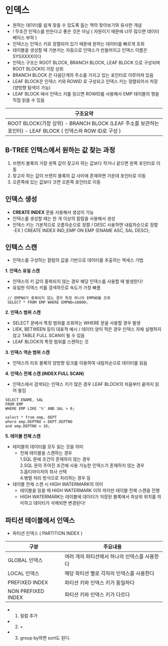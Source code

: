 # 인덱스 
- 원하는 데이터를 쉽게 찾을 수 있도록 돕는 책의 찾아보기와 유사한 개념
- ! 무조건 인덱스를 만든다고 좋은 것은 아님 ( 자원이기 때문에 너무 많으면 데이터베이스 부하 )
- 인덱스는 인덱스 키로 정렬되어 있기 때문에 원하는 데이터를 빠르게 조회
- 테이블을 생성할 때 기본키는 자동으로 인덱스가 만들어지고 인덱스 이름은 SYSXXXX이다
- 인덱스 구조는 ROOT BLOCK, BRANCH BLOCK, LEAF BLOCK 으로 구성되며 ROOT BLOCK이 가장 상위
- BRANCH BLOCK 은 다음단계의 주소를 가지고 있는 포인터로 이루어져 있음
- LEAF BLOCK은 인덱스 키와 ROWID 로 구성되고 인덱스 키는 정렬되어서 저장 (양방향 탐색이 가능)
- LEAF BLOCK 에서 인덱스 키를 읽으면 ROWID를 사용해서 EMP 테이블의 행을 직접 읽을 수 있음

| 구조요약 |
|-----|
| ROOT BLOCK(가장 상위) - BRANCH BLOCK (LEAF 주소를 보관하는 포인터) - LEAF BLOCK ( 인덱스와 ROW ID로 구성 )|

## B-TREE 인텍스에서 원하는 값 찾는 과정
1. 브랜치 블록의 가장 왼쪽 값이 찾고자 하는 값보다 작거나 같으면 왼쪽 포인터로 이동
2. 찾고자 하는 값이 브랜치 블록의 값 사이에 존재하면 가운데 포인터로 이동
3. 오른쪽에 있는 값보다 크면 오른쪽 포인터로 이동

## 인덱스 생성
- **CREATE INDEX** 문을 사용해서 생성이 가능
- 인덱스를 생성할 때는 한 개 이상의 칼럼을 사용해서 생성
- 인덱스 키는 기본적으로 오름차순으로 정렬 / DESC 사용하면 내림차순으로 정렬 <br/>
-EX ) CREATE INDEX IND_EMP ON EMP (ENAME ASC, SAL DESC);

## 인텍스 스캔
- 인덱스를 구성하는 칼럼의 값을 기반으로 데이터를 추출하는 엑세스 기법

**1. 인덱스 유일 스캔**
   -  인덱스의 키 값이 중복되지 않는 경우 해당 인덱스를 사용할 때 발생한다!
   -  유일한 익덱스 키를 검색하므로 속도가 가장 빠름
   ```
    // EMPNO가 중복되지 않는 경우 특정 하나의 EMPNO를 조회
    SELECT * FROM EMP WHERE EMPNO=10000;
   ```
    
**2. 인덱스 범위 스캔**
   - SELECT 문에서 특정 범위를 조회하는 WHERE 문을 사용할 경우 발생
   - LIEK, BETWEEN 등이 대표적 예시 / 데이터 양이 적은 경우 인덱스 자체 실행하지 않고 TABLE FULL SCAN이 될 수 있음
   - LEAF BLOCK의 특정 범위를 스캔하는 것 
 
**3. 인덱스 역순 범위 스캔** 
   - 인덱스의 리프 블록의 양방향 링크를 이용하여 내림차순으로 데이터를 읽음
   
**4. 인덱스 전체 스캔 (INDEX FULL SCAN)**
   - 인덱스에서 검색되는 인덱스 키가 많은 경우 LEAF BLOCK의 처음부터 끝까지 읽어 들임
   ```
   SELECT ENAME, SAL 
   FROM EMP 
   WHERE EMP LIKE '%' AND SAL > 0;
   ```
   ```
   select * from emp, DEPT
   where emp.DEPTNO = DEPT.DEPTNO
   and emp.DEPTNO = 10;
   ```
**5. 테이블 전체 스캔**
   - 테이블의 데이터를 모두 읽는 것을 의미
      - 전체 테이블을 스캔하는 경우 <br/> 
      1.SQL 문에 조건이 존재하지 않는 경우 <br/>
      2.SQL 문의 주어진 조건에 사용 가능한 인덱스가 존재하지 않는 경우<br/>
      3.옵티마이저의 취사 선택<br/>
      4.병렬 처리 방식으로 처리하는 경우 등<br/>
  -  테이블 전체 스캔 시 HIGH WATERMARK의 의미
     - 테이블을 읽을 때 HIGH WATERMARK 이하 까지만 테이블 전체 스캔을 진행
     - HIGH WATERMARK는 테이블에 데이터가 저장된 블록에서 최상위 위치를 의미하고 데이터가 삭제되면 변경된다!

## 파티션 테이블에서 인덱스
- 파티션 인덱스 ( PARTITION INDEX )

|구분 | 주요내용|
|---|----|
|GLOBAL 인덱스 | 여러 개의 파티션에서 하나의 인덱스를 사용한다|
|LOCAL 인덱스 | 해당 파티션 별로 각자의 인덱스를 사용한다|
|PREFIXED INDEX | 파티션 키와 인덱스 키가 동일하다|
|NON PREFIXED INDEX| 파티션 키와 인덱스 키가 다르다|


* 1. 컬럼 추가
* 2. =
* 3. group by하면 sort도 된다.
